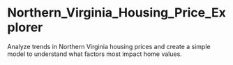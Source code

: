 # Northern_Virginia_Housing_Price_Explorer
 Analyze trends in Northern Virginia housing prices and create a simple model to understand what factors most impact home values.
